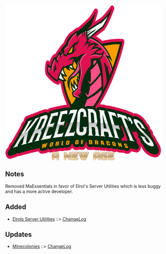 ![WORLD OF DRAGONS - A NEW AGE LOGO](https://github.com/kreezxil/kreezcraft.com/blob/master/images/wodna.png)

## Notes
Removed MaEssentials in favor of Elrol's Server Utilities which is less buggy and has a more active developer.

## Added
- [Elrols Server Utilities](https://www.curseforge.com/minecraft/mc-mods/elrols-server-utilities) ::> [ChangeLog](https://www.curseforge.com/minecraft/mc-mods/elrols-server-utilities/files/2812637)

## Updates
- [Minecolonies](https://www.curseforge.com/minecraft/mc-mods/minecolonies) ::> [ChangeLog](https://www.curseforge.com/minecraft/mc-mods/minecolonies/files/2816723)

